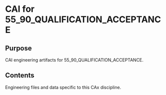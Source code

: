 # CAI for 55_90_QUALIFICATION_ACCEPTANCE

## Purpose
CAI engineering artifacts for 55_90_QUALIFICATION_ACCEPTANCE.

## Contents
Engineering files and data specific to this CAx discipline.

